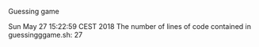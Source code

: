 Guessing game

Sun May 27 15:22:59 CEST 2018
The number of lines of code contained in guessingggame.sh:
27
